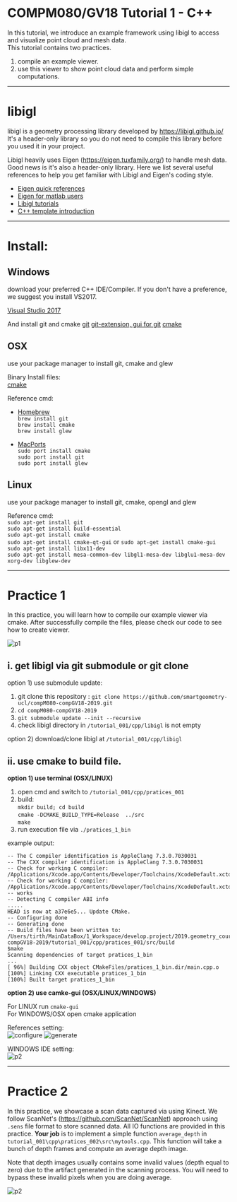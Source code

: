 # COMPM080/GV18 Tutorial 1 - C++ 

In this tutorial, we introduce an example framework using libigl to access and visualize point cloud and mesh data.  
This tutorial contains two practices.  
1. compile an example viewer.  
2. use this viewer to show point cloud data and perform simple computations.  

---
# libigl 
libigl is a geometry processing library developed by https://libigl.github.io/  
It's a header-only library so you do not need to compile this library before you used it in your project.

Libigl heavily uses Eigen (https://eigen.tuxfamily.org/) to handle mesh data. Good news is it's also a header-only library. Here we list several useful references to help you get familiar with Libigl and Eigen's coding style.

* [Eigen quick references](http://eigen.tuxfamily.org/dox/group__QuickRefPage.html)
* [Eigen for matlab users](http://igl.ethz.ch/projects/libigl/matlab-to-eigen.html)
* [Libigl tutorials](https://libigl.github.io/tutorial/)
* [C++ template introduction](http://www.cplusplus.com/doc/oldtutorial/templates/)
---

# Install:

## Windows 
download your preferred C++ IDE/Compiler. If you don't have a preference, we suggest you install VS2017.

[Visual Studio 2017](https://visualstudio.microsoft.com/thank-you-downloading-visual-studio/?sku=Community&rel=15)

And install git and cmake 
[git](https://git-scm.com/download/win)
[git-extension, gui for git](https://github.com/gitextensions/gitextensions/releases/download/v3.00.00/GitExtensions-3.00.00.4433.msi)
[cmake](https://github.com/Kitware/CMake/releases/download/v3.13.3/cmake-3.13.3-win64-x64.zip)

## OSX
use your package manager to install git, cmake and glew  

Binary Install files:  
[cmake](https://github.com/Kitware/CMake/releases/download/v3.13.3/cmake-3.13.3-Darwin-x86_64.dmg)

Reference cmd:  
* [Homebrew](http://brew.sh/)  
`brew install git`  
`brew install cmake`  
`brew install glew`  

* [MacPorts](https://www.macports.org/)  
`sudo port install cmake`  
`sudo port install git`  
`sudo port install glew`  

## Linux 
use your package manager to install git, cmake, opengl and glew  

Reference cmd:  
`sudo apt-get install git`  
`sudo apt-get install build-essential`  
`sudo apt-get install cmake`  
`sudo apt-get install cmake-qt-gui` or `sudo apt-get install cmake-gui`  
`sudo apt-get install libx11-dev`  
`sudo apt-get install mesa-common-dev libgl1-mesa-dev libglu1-mesa-dev xorg-dev libglew-dev`  

---
# Practice 1
In this practice, you will learn how to compile our example viewer via cmake.
After successfully compile the files, please check our code to see how to create viewer.

![p1](/tutorial_001/cpp/docimgs/p1.JPG "")

## i. get libigl via git submodule or git clone  
option 1) use submodule update:  
1. git clone this repository : `git clone https://github.com/smartgeometry-ucl/compM080-compGV18-2019.git`
2. `cd compM080-compGV18-2019`
3. `git submodule update --init --recursive`
4. check libigl directory in `/tutorial_001/cpp/libigl` is not empty  

option 2) download/clone libigl at `/tutorial_001/cpp/libigl`  

## ii. use cmake to build file.  

**option 1) use terminal (OSX/LINUX)**
1. open cmd and switch to `/tutorial_001/cpp/pratices_001`  
2. build:  
`mkdir build; cd build`  
`cmake -DCMAKE_BUILD_TYPE=Release  ../src`  
`make`
3. run execution file via `./pratices_1_bin`

example output:
````$cmake ..
-- The C compiler identification is AppleClang 7.3.0.7030031
-- The CXX compiler identification is AppleClang 7.3.0.7030031
-- Check for working C compiler: /Applications/Xcode.app/Contents/Developer/Toolchains/XcodeDefault.xctoolchain/usr/bin/cc
-- Check for working C compiler: /Applications/Xcode.app/Contents/Developer/Toolchains/XcodeDefault.xctoolchain/usr/bin/cc -- works
-- Detecting C compiler ABI info
.....
HEAD is now at a37e6e5... Update CMake.
-- Configuring done
-- Generating done
-- Build files have been written to: /Users/tirth/MainDataBox/1_Workspace/develop.project/2019.geometry_course/compM080-compGV18-2019/tutorial_001/cpp/pratices_001/src/build
$make
Scanning dependencies of target pratices_1_bin
...
[ 96%] Building CXX object CMakeFiles/pratices_1_bin.dir/main.cpp.o
[100%] Linking CXX executable pratices_1_bin
[100%] Built target pratices_1_bin
````

**option 2) use camke-gui (OSX/LINUX/WINDOWS)**

For LINUX run `cmake-gui`  
For WINDOWS/OSX open cmake application  

References setting:  
![configure](/tutorial_001/cpp/docimgs/cmake.JPG "")
![generate](/tutorial_001/cpp/docimgs/cmake_gen.JPG "")

WINDOWS IDE setting:  
![p2](/tutorial_001/cpp/docimgs/vs15.jpg "")

---
# Practice 2
In this practice, we showcase a scan data captured via using Kinect. We follow ScanNet's (https://github.com/ScanNet/ScanNet) approach using `.sens` file format to store scanned data. All IO functions are provided in this practice.  **Your job** is to implement a simple function `average_depth` in `tutorial_001\cpp\pratices_002\src\mytools.cpp`. This function will take a bunch of depth frames and compute an average depth image.  

Note that depth images usually contains some invalid values (depth equal to zero) due to the artifact generated in the scanning process. You will need to bypass these invalid pixels when you are doing average. 

![p2](/tutorial_001/cpp/docimgs/p2.JPG "")




